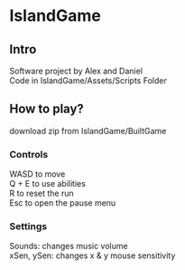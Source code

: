 # IslandGame
## Intro
Software project by Alex and Daniel  
Code in IslandGame/Assets/Scripts Folder  

## How to play?
download zip from IslandGame/BuiltGame

### Controls

WASD to move  
Q + E to use abilities  
R to reset the run  
Esc to open the pause menu  

### Settings

Sounds: changes music volume  
xSen, ySen: changes x & y mouse sensitivity  
